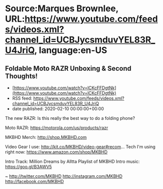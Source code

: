 # Source:Marques Brownlee, URL:https://www.youtube.com/feeds/videos.xml?channel_id=UCBJycsmduvYEL83R_U4JriQ, language:en-US

## Foldable Moto RAZR Unboxing & Second Thoughts!
 - [https://www.youtube.com/watch?v=lCKcFFDgtNk](https://www.youtube.com/watch?v=lCKcFFDgtNk)
 - RSS feed: https://www.youtube.com/feeds/videos.xml?channel_id=UCBJycsmduvYEL83R_U4JriQ
 - date published: 2020-02-10 00:00:00+00:00

The new RAZR: Is this really the best way to do a folding phone?

Moto RAZR: https://motorola.com/us/products/razr

MKBHD Merch: http://shop.MKBHD.com

Video Gear I use: http://kit.co/MKBHD/video-gear#recom...
Tech I'm using right now: https://www.amazon.com/shop/MKBHD

Intro Track: Million Dreams by Alltta
Playlist of MKBHD Intro music: https://goo.gl/B3AWV5

~
http://twitter.com/MKBHD
http://instagram.com/MKBHD
http://facebook.com/MKBHD

